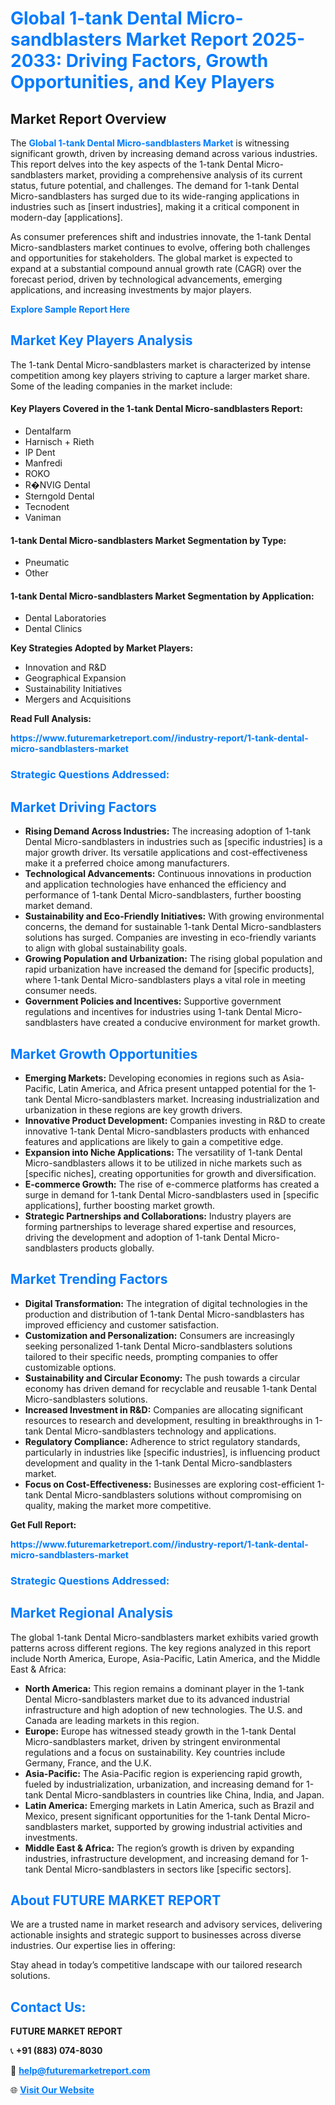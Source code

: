 <h1 style="color: #007BFF;">Global 1-tank Dental Micro-sandblasters Market Report 2025-2033: Driving Factors, Growth Opportunities, and Key Players</h1>

<section id="overview">
<h2>Market Report Overview</h2>
<p>The <a href="https://www.futuremarketreport.com//industry-report/1-tank-dental-micro-sandblasters-market" style="color: #007BFF; text-decoration: none;"><strong>Global 1-tank Dental Micro-sandblasters Market</strong></a> is witnessing significant growth, driven by increasing demand across various industries. This report delves into the key aspects of the 1-tank Dental Micro-sandblasters market, providing a comprehensive analysis of its current status, future potential, and challenges. The demand for 1-tank Dental Micro-sandblasters has surged due to its wide-ranging applications in industries such as [insert industries], making it a critical component in modern-day [applications].</p>
<p>As consumer preferences shift and industries innovate, the 1-tank Dental Micro-sandblasters market continues to evolve, offering both challenges and opportunities for stakeholders. The global market is expected to expand at a substantial compound annual growth rate (CAGR) over the forecast period, driven by technological advancements, emerging applications, and increasing investments by major players.</p>
</section>

<section id="overview">
<p><a href="https://www.futuremarketreport.com//request-sample/reportId=50117" style="color: #007BFF; text-decoration: none;"><strong>Explore Sample Report Here</strong></a></p>
</section>

<section id="key-players">
<h2 style="color: #007BFF;">Market Key Players Analysis</h2>
<p>The 1-tank Dental Micro-sandblasters market is characterized by intense competition among key players striving to capture a larger market share. Some of the leading companies in the market include:</p>
<h4>Key Players Covered in the 1-tank Dental Micro-sandblasters Report:</h4>
<ul><li>Dentalfarm</li><li>Harnisch + Rieth</li><li>IP Dent</li><li>Manfredi</li><li>ROKO</li><li>R�NVIG Dental</li><li>Sterngold Dental</li><li>Tecnodent</li><li>Vaniman</li></ul>
<h4>1-tank Dental Micro-sandblasters Market Segmentation by Type:</h4>
<ul><li>Pneumatic</li><li>Other</li></ul>

<h4>1-tank Dental Micro-sandblasters Market Segmentation by Application:</h4>
<ul><li>Dental Laboratories</li><li>Dental Clinics</li></ul>
<p><strong>Key Strategies Adopted by Market Players:</strong></p>
<ul>
<li>Innovation and R&D</li>
<li>Geographical Expansion</li>
<li>Sustainability Initiatives</li>
<li>Mergers and Acquisitions</li>
</ul>
</section>

<section>
<p><strong>Read Full Analysis: </strong></p><a href="https://www.futuremarketreport.com//industry-report/1-tank-dental-micro-sandblasters-market" style="color: #007BFF; text-decoration: none;"><strong>https://www.futuremarketreport.com//industry-report/1-tank-dental-micro-sandblasters-market</strong></a>
<h3 style="color: #007BFF;">Strategic Questions Addressed:</h3>
</section>

<section id="driving-factors">
<h2 style="color: #007BFF;">Market Driving Factors</h2>
<ul>
<li><strong>Rising Demand Across Industries:</strong> The increasing adoption of 1-tank Dental Micro-sandblasters in industries such as [specific industries] is a major growth driver. Its versatile applications and cost-effectiveness make it a preferred choice among manufacturers.</li>
<li><strong>Technological Advancements:</strong> Continuous innovations in production and application technologies have enhanced the efficiency and performance of 1-tank Dental Micro-sandblasters, further boosting market demand.</li>
<li><strong>Sustainability and Eco-Friendly Initiatives:</strong> With growing environmental concerns, the demand for sustainable 1-tank Dental Micro-sandblasters solutions has surged. Companies are investing in eco-friendly variants to align with global sustainability goals.</li>
<li><strong>Growing Population and Urbanization:</strong> The rising global population and rapid urbanization have increased the demand for [specific products], where 1-tank Dental Micro-sandblasters plays a vital role in meeting consumer needs.</li>
<li><strong>Government Policies and Incentives:</strong> Supportive government regulations and incentives for industries using 1-tank Dental Micro-sandblasters have created a conducive environment for market growth.</li>
</ul>
</section>

<section id="growth-opportunities">
<h2 style="color: #007BFF;">Market Growth Opportunities</h2>
<ul>
<li><strong>Emerging Markets:</strong> Developing economies in regions such as Asia-Pacific, Latin America, and Africa present untapped potential for the 1-tank Dental Micro-sandblasters market. Increasing industrialization and urbanization in these regions are key growth drivers.</li>
<li><strong>Innovative Product Development:</strong> Companies investing in R&D to create innovative 1-tank Dental Micro-sandblasters products with enhanced features and applications are likely to gain a competitive edge.</li>
<li><strong>Expansion into Niche Applications:</strong> The versatility of 1-tank Dental Micro-sandblasters allows it to be utilized in niche markets such as [specific niches], creating opportunities for growth and diversification.</li>
<li><strong>E-commerce Growth:</strong> The rise of e-commerce platforms has created a surge in demand for 1-tank Dental Micro-sandblasters used in [specific applications], further boosting market growth.</li>
<li><strong>Strategic Partnerships and Collaborations:</strong> Industry players are forming partnerships to leverage shared expertise and resources, driving the development and adoption of 1-tank Dental Micro-sandblasters products globally.</li>
</ul>
</section>

<section id="trending-factors">
<h2 style="color: #007BFF;">Market Trending Factors</h2>
<ul>
<li><strong>Digital Transformation:</strong> The integration of digital technologies in the production and distribution of 1-tank Dental Micro-sandblasters has improved efficiency and customer satisfaction.</li>
<li><strong>Customization and Personalization:</strong> Consumers are increasingly seeking personalized 1-tank Dental Micro-sandblasters solutions tailored to their specific needs, prompting companies to offer customizable options.</li>
<li><strong>Sustainability and Circular Economy:</strong> The push towards a circular economy has driven demand for recyclable and reusable 1-tank Dental Micro-sandblasters solutions.</li>
<li><strong>Increased Investment in R&D:</strong> Companies are allocating significant resources to research and development, resulting in breakthroughs in 1-tank Dental Micro-sandblasters technology and applications.</li>
<li><strong>Regulatory Compliance:</strong> Adherence to strict regulatory standards, particularly in industries like [specific industries], is influencing product development and quality in the 1-tank Dental Micro-sandblasters market.</li>
<li><strong>Focus on Cost-Effectiveness:</strong> Businesses are exploring cost-efficient 1-tank Dental Micro-sandblasters solutions without compromising on quality, making the market more competitive.</li>
</ul>
</section>

<section>
<p><strong>Get Full Report: </strong></p><a href="https://www.futuremarketreport.com//industry-report/1-tank-dental-micro-sandblasters-market" style="color: #007BFF; text-decoration: none;"><strong>https://www.futuremarketreport.com//industry-report/1-tank-dental-micro-sandblasters-market</strong></a>
<h3 style="color: #007BFF;">Strategic Questions Addressed:</h3>
</section>


<section id="regional-analysis">
<h2 style="color: #007BFF;">Market Regional Analysis</h2>
<p>The global 1-tank Dental Micro-sandblasters market exhibits varied growth patterns across different regions. The key regions analyzed in this report include North America, Europe, Asia-Pacific, Latin America, and the Middle East & Africa:</p>
<ul>
<li><strong>North America:</strong> This region remains a dominant player in the 1-tank Dental Micro-sandblasters market due to its advanced industrial infrastructure and high adoption of new technologies. The U.S. and Canada are leading markets in this region.</li>
<li><strong>Europe:</strong> Europe has witnessed steady growth in the 1-tank Dental Micro-sandblasters market, driven by stringent environmental regulations and a focus on sustainability. Key countries include Germany, France, and the U.K.</li>
<li><strong>Asia-Pacific:</strong> The Asia-Pacific region is experiencing rapid growth, fueled by industrialization, urbanization, and increasing demand for 1-tank Dental Micro-sandblasters in countries like China, India, and Japan.</li>
<li><strong>Latin America:</strong> Emerging markets in Latin America, such as Brazil and Mexico, present significant opportunities for the 1-tank Dental Micro-sandblasters market, supported by growing industrial activities and investments.</li>
<li><strong>Middle East & Africa:</strong> The region’s growth is driven by expanding industries, infrastructure development, and increasing demand for 1-tank Dental Micro-sandblasters in sectors like [specific sectors].</li>
</ul>
</section>

<footer>
<h2 style="color: #007BFF;">About FUTURE MARKET REPORT</h2>
<p>We are a trusted name in market research and advisory services, delivering actionable insights and strategic support to businesses across diverse industries. Our expertise lies in offering:</p>

<p>Stay ahead in today’s competitive landscape with our tailored research solutions.</p>

<h2 style="color: #007BFF;">Contact Us:</h2>
<p><strong>FUTURE MARKET REPORT</strong></p>
<p>📞 <strong>+91 (883) 074-8030</strong></p>
<p>📧 <strong><a href="mailto:help@futuremarketreport.com" style="color: #007BFF;">help@futuremarketreport.com</a></strong></p>
<p>🌐 <strong><a href="https://www.futuremarketreport.com/" style="color: #007BFF;">Visit Our Website</a></strong></p>
</footer>